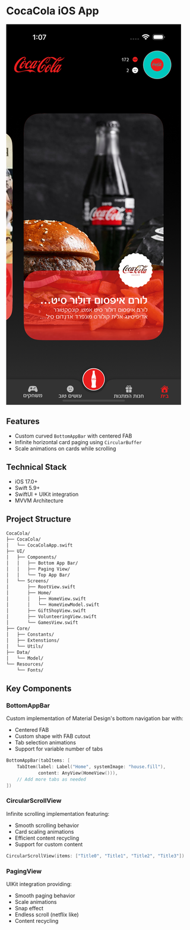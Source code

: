 # CocaCola iOS App

![Preview Screenshot](README.png)

## Features
- Custom curved `BottomAppBar` with centered FAB
- Infinite horizontal card paging using `CircularBuffer`
- Scale animations on cards while scrolling

## Technical Stack
- iOS 17.0+
- Swift 5.9+
- SwiftUI + UIKit integration
- MVVM Architecture

## Project Structure
```
CocaCola/
├── CocaCola/
│   └── CocaColaApp.swift
├── UI/
│   ├── Components/
│   │   ├── Bottom App Bar/
│   │   ├── Paging View/
│   │   └── Top App Bar/
│   └── Screens/
│       ├── RootView.swift
│       ├── Home/
│       │   ├── HomeView.swift
│       │   └── HomeViewModel.swift
│       ├── GiftShopView.swift
│       ├── VolunteeringView.swift
│       └── GamesView.swift
├── Core/
│   ├── Constants/
│   ├── Extenstions/
│   └── Utils/
├── Data/
│   └── Model/
└── Resources/
    └── Fonts/
```
## Key Components

### BottomAppBar
Custom implementation of Material Design's bottom navigation bar with:
- Centered FAB
- Custom shape with FAB cutout
- Tab selection animations
- Support for variable number of tabs

```swift
BottomAppBar(tabItems: [
    TabItem(label: Label("Home", systemImage: "house.fill"),
            content: AnyView(HomeView())),
    // Add more tabs as needed
])
```

### CircularScrollView
Infinite scrolling implementation featuring:
- Smooth scrolling behavior
- Card scaling animations
- Efficient content recycling
- Support for custom content

```swift
CircularScrollView(items: ["Title0", "Title1", "Title2", "Title3"])
```

### PagingView
UIKit integration providing:
- Smooth paging behavior
- Scale animations
- Snap effect
- Endless scroll (netflix like)
- Content recycling
